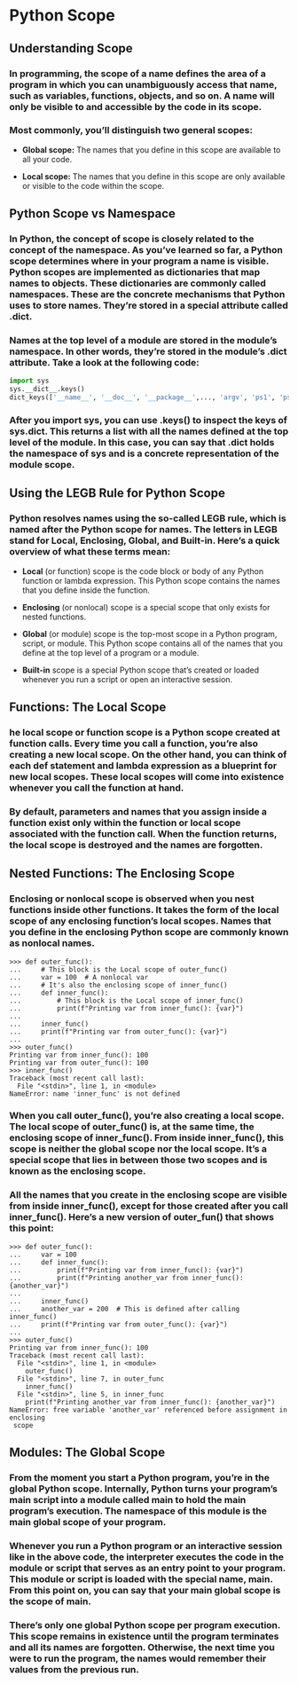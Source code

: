 # Python Scope
## Understanding Scope
### In programming, the scope of a name defines the area of a program in which you can unambiguously access that name, such as variables, functions, objects, and so on. A name will only be visible to and accessible by the code in its scope. 
### Most commonly, you’ll distinguish two general scopes:

-  **Global scope:** The names that you define in this scope are available to all your code.

- **Local scope:** The names that you define in this scope are only available or visible to the code within the scope.

## Python Scope vs Namespace
### In Python, the concept of scope is closely related to the concept of the namespace. As you’ve learned so far, a Python scope determines where in your program a name is visible. Python scopes are implemented as dictionaries that map names to objects. These dictionaries are commonly called namespaces. These are the concrete mechanisms that Python uses to store names. They’re stored in a special attribute called .__dict__.
### Names at the top level of a module are stored in the module’s namespace. In other words, they’re stored in the module’s .__dict__ attribute. Take a look at the following code:
```python
import sys
sys.__dict__.keys()
dict_keys(['__name__', '__doc__', '__package__',..., 'argv', 'ps1', 'ps2'])
```

### After you import sys, you can use .keys() to inspect the keys of sys.__dict__. This returns a list with all the names defined at the top level of the module. In this case, you can say that .__dict__ holds the namespace of sys and is a concrete representation of the module scope.

## Using the **LEGB** Rule for Python Scope
### Python resolves names using the so-called LEGB rule, which is named after the Python scope for names. The letters in LEGB stand for Local, Enclosing, Global, and Built-in. Here’s a quick overview of what these terms mean:
- **Local** (or function) scope is the code block or body of any Python function or lambda expression. This Python scope contains the names that you define inside the function.

- **Enclosing** (or nonlocal) scope is a special scope that only exists for nested functions.

- **Global** (or module) scope is the top-most scope in a Python program, script, or module. This Python scope contains all of the names that you define at the top level of a program or a module.

- **Built-in** scope is a special Python scope that’s created or loaded whenever you run a script or open an interactive session.

## Functions: The Local Scope
### he local scope or function scope is a Python scope created at function calls. Every time you call a function, you’re also creating a new local scope. On the other hand, you can think of each def statement and lambda expression as a blueprint for new local scopes. These local scopes will come into existence whenever you call the function at hand.

### By default, parameters and names that you assign inside a function exist only within the function or local scope associated with the function call. When the function returns, the local scope is destroyed and the names are forgotten.

## Nested Functions: The Enclosing Scope
### Enclosing or nonlocal scope is observed when you nest functions inside other functions. It takes the form of the local scope of any enclosing function’s local scopes. Names that you define in the enclosing Python scope are commonly known as **nonlocal** names.

```
>>> def outer_func():
...     # This block is the Local scope of outer_func()
...     var = 100  # A nonlocal var
...     # It's also the enclosing scope of inner_func()
...     def inner_func():
...         # This block is the Local scope of inner_func()
...         print(f"Printing var from inner_func(): {var}")
...
...     inner_func()
...     print(f"Printing var from outer_func(): {var}")
...
>>> outer_func()
Printing var from inner_func(): 100
Printing var from outer_func(): 100
>>> inner_func()
Traceback (most recent call last):
  File "<stdin>", line 1, in <module>
NameError: name 'inner_func' is not defined
```

### When you call outer_func(), you’re also creating a local scope. The local scope of outer_func() is, at the same time, the enclosing scope of inner_func(). From inside inner_func(), this scope is neither the global scope nor the local scope. It’s a special scope that lies in between those two scopes and is known as the **enclosing** scope.

### All the names that you create in the enclosing scope are visible from inside inner_func(), except for those created after you call inner_func(). Here’s a new version of outer_fun() that shows this point:

```
>>> def outer_func():
...     var = 100
...     def inner_func():
...         print(f"Printing var from inner_func(): {var}")
...         print(f"Printing another_var from inner_func(): {another_var}")
...
...     inner_func()
...     another_var = 200  # This is defined after calling inner_func()
...     print(f"Printing var from outer_func(): {var}")
...
>>> outer_func()
Printing var from inner_func(): 100
Traceback (most recent call last):
  File "<stdin>", line 1, in <module>
    outer_func()
  File "<stdin>", line 7, in outer_func
    inner_func()
  File "<stdin>", line 5, in inner_func
    print(f"Printing another_var from inner_func(): {another_var}")
NameError: free variable 'another_var' referenced before assignment in enclosing
 scope
```
## Modules: The Global Scope
### From the moment you start a Python program, you’re in the global Python scope. Internally, Python turns your program’s main script into a module called __main__ to hold the main program’s execution. The namespace of this module is the main **global scope** of your program.

### Whenever you run a Python program or an interactive session like in the above code, the interpreter executes the code in the module or script that serves as an entry point to your program. This module or script is loaded with the special name, __main__. From this point on, you can say that your main global scope is the scope of __main__.

### There’s only one global Python scope per program execution. This scope remains in existence until the program terminates and all its names are forgotten. Otherwise, the next time you were to run the program, the names would remember their values from the previous run.


